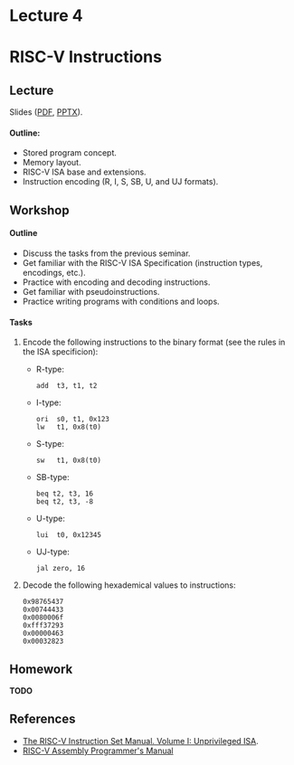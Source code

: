 # Lecture 4

# RISC-V Instructions

## Lecture

Slides ([PDF](CA_Lecture_04.pdf), [PPTX](CA_Lecture_04.pptx)).

#### Outline:

* Stored program concept.
* Memory layout.
* RISC-V ISA base and extensions.
* Instruction encoding (R, I, S, SB, U, and UJ formats).

## Workshop

#### Outline

* Discuss the tasks from the previous seminar.
* Get familiar with the RISC-V ISA Specification (instruction types, encodings, etc.).
* Practice with encoding and decoding instructions.
* Get familiar with pseudoinstructions.
* Practice writing programs with conditions and loops.

#### Tasks


1. Encode the following instructions to the binary format (see the rules in the ISA specificion):

   * R-type:

         add  t3, t1, t2

   * I-type:   

         ori  s0, t1, 0x123
         lw   t1, 0x8(t0)
         
   * S-type:
   
         sw   t1, 0x8(t0)

   * SB-type:

         beq t2, t3, 16
         beq t2, t3, -8

   * U-type:
   
         lui  t0, 0x12345

   * UJ-type:

         jal zero, 16

1. Decode the following hexademical values to instructions:

       0x98765437
       0x00744433
       0x0080006f
       0xfff37293
       0x00000463
       0x00032823

## Homework

__TODO__

## References

* [The RISC-V Instruction Set Manual. Volume I: Unprivileged ISA](
  https://github.com/riscv/riscv-isa-manual/releases/latest).
* [RISC-V Assembly Programmer's Manual](https://github.com/riscv/riscv-asm-manual/blob/master/riscv-asm.md)
